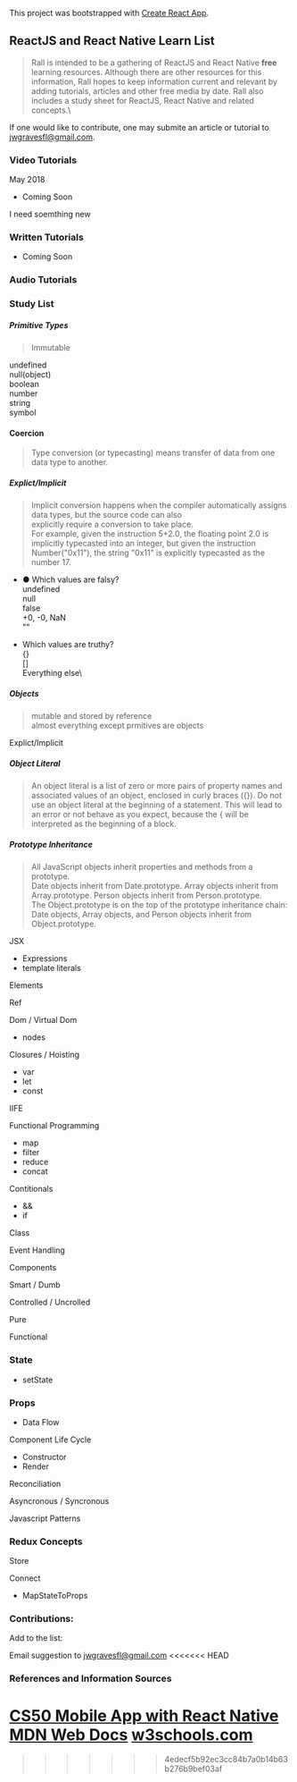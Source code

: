 This project was bootstrapped with [Create React App](https://github.com/facebookincubator/create-react-app).


## ReactJS and React Native Learn List
> Rall is intended to be a gathering of ReactJS and React Native **free** learning resources.  Although there are other resources for this information, Rall hopes to keep information current and relevant by adding tutorials, articles and other free media by date. Rall also includes a study sheet for ReactJS, React Native and related concepts.\

If one would like to contribute, one may submite an article or tutorial to [jwgravesfl@gmail.com](jwgravesfl@gmail.com).   


### Video Tutorials
May 2018
- Coming Soon

I need soemthing new

### Written Tutorials
- Coming Soon

### Audio Tutorials

### Study List
##### Primitive Types
> Immutable

undefined\
null(object)\
boolean\
number\
string\
symbol

#### Coercion
> Type conversion (or typecasting) means transfer of data from one data type to another. 

##### Explict/Implicit
> Implicit conversion happens when the compiler automatically assigns data types, but the source code can also\
explicitly require a conversion to take place.\
For example, given the instruction 5+2.0, the floating point 2.0 is implicitly typecasted into an integer, but given the instruction Number("0x11"), the string "0x11" is explicitly typecasted as the number 17.

- ● Which values are falsy?\
undefined\
null\
false\
+0, -0, NaN\
""

- Which values are truthy?\
{}\
[]\
Everything else\

##### Objects
> mutable and stored by reference\
almost everything except prmitives are objects

Explict/Implicit
##### Object Literal
> An object literal is a list of zero or more pairs of property names and associated values of an object, enclosed in curly braces ({}). Do not use an object literal at the beginning of a statement. This will lead to an error or not behave as you expect, because the { will be interpreted as the beginning of a block.

##### Prototype Inheritance 
> All JavaScript objects inherit properties and methods from a prototype.\
Date objects inherit from Date.prototype. Array objects inherit from Array.prototype. Person objects inherit from Person.prototype.\
The Object.prototype is on the top of the prototype inheritance chain:\
Date objects, Array objects, and Person objects inherit from Object.prototype.

JSX 
- Expressions
- template literals

Elements

Ref

Dom / Virtual Dom
- nodes

Closures / Hoisting
- var
- let
- const

IIFE

Functional Programming
- map
- filter
- reduce
- concat

Contitionals
- &&
- if

Class

Event Handling

Components

Smart / Dumb

Controlled / Uncrolled

Pure

Functional

### State
- setState

### Props
- Data Flow

Component Life Cycle
- Constructor
- Render

Reconciliation

Asyncronous / Syncronous

Javascript Patterns

### Redux Concepts

Store

Connect
- MapStateToProps

### Contributions:
Add to the list:

Email suggestion to jwgravesfl@gmail.com
<<<<<<< HEAD

### References and Information Sources
[CS50 Mobile App with React Native](https://cs50.github.io/mobile/)
[MDN Web Docs](https://developer.mozilla.org/en-US/docs/Web/JavaScript)
[w3schools.com](https://www.w3schools.com/Js)
=======
>>>>>>> 4edecf5b92ec3cc84b7a0b14b63b276b9bef03af
